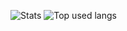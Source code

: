 ![Stats](https://github-readme-stats.vercel.app/api?username=swdmeow&show_icons=true&theme=dark#gh-dark-mode-only)
![Top used langs](https://github-readme-stats.vercel.app/api/top-langs/?username=swdmeow)
